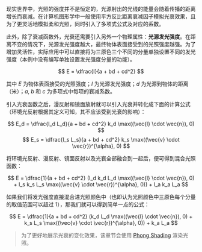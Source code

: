 现实世界中，光照的强度并不是恒定的，光源射出的光线的能量会随着传播的距离增长而衰减。在计算机图形学中一般使用平方反比距离衰减因子模拟光衰效果，且为了更灵活地模拟柔和光照，同时引入了多项式公式及对应的系数。

此外，除了衰减函数外，光衰还需要引入另外一个物理属性：**光源发光强度**。在距离不变的情况下，光源发光强度越大，最终物体表面接受到的光照强度越强。为了增加灵活性，实际应用中可以直接将为三原色三个不同的分量单独设置不同的发光强度（本例中没有编写单独设置发光强度分量的功能）。

$$
E = \dfrac{I}{a + bd + cd^2}
$$

其中 $E$ 为物体表面接受的光照强度；$I$ 为光源发光强度；$d$ 为光源到物体的距离（米）；$a$, $b$ 和 $c$ 为多项式中每项的衰减系数。

引入光衰函数之后，漫反射和镜面放射就可以引入光衰并转化成下面的计算公式（环境光反射根据其定义可知，其不应该受到光衰的影响）：

$$
E_d = \dfrac{I_d L_d}{a + bd + cd^2} k_d \max((\vec{l} \cdot \vec{n}), 0)
$$
$$
E_s = \dfrac{I_s L_s}{a + bd + cd^2} k_s \max((\vec{v} \cdot \vec{r})^{\alpha}, 0)
$$

将环境光反射、漫反射、镜面反射以及光衰全部融合到一起后，便可得到混合光照函数：

$$
E = \dfrac{1}{a + bd + cd^2} (I_d k_d L_d \max((\vec{l} \cdot \vec{n}), 0) + I_s k_s L_s \max((\vec{v} \cdot \vec{r})^{\alpha}, 0)) + I_a k_a L_a
$$

如果我们将发光强度直接混合进光照颜色中（也即认为光照颜色中三原色每个分量的取值范围可以超过 $1$），那我们就可以得到简单一点的公式：

$$
E = \dfrac{1}{a + bd + cd^2} (k_d L_d \max((\vec{l} \cdot \vec{n}), 0) + k_s L_s \max((\vec{v} \cdot \vec{r})^{\alpha}, 0)) + k_a L_a
$$

> 为了更好地展示光衰的变化效果，该章节会使用 [Phong Shading](./20_shading/02_phongshading) 渲染光照。
